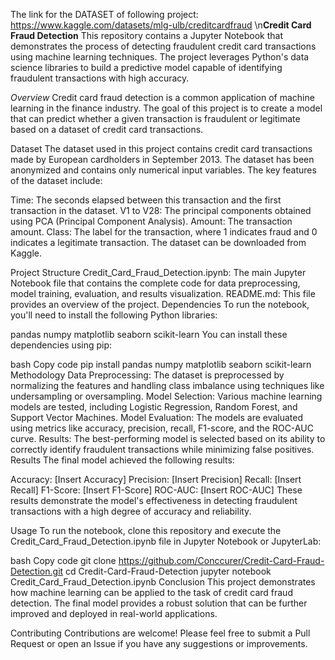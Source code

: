 The link  for the DATASET of following project: https://www.kaggle.com/datasets/mlg-ulb/creditcardfraud
\n**Credit Card Fraud Detection**
This repository contains a Jupyter Notebook that demonstrates the process of detecting fraudulent credit card transactions using machine learning techniques. The project leverages Python's data science libraries to build a predictive model capable of identifying fraudulent transactions with high accuracy.

*Overview*
Credit card fraud detection is a common application of machine learning in the finance industry. The goal of this project is to create a model that can predict whether a given transaction is fraudulent or legitimate based on a dataset of credit card transactions.

Dataset
The dataset used in this project contains credit card transactions made by European cardholders in September 2013. The dataset has been anonymized and contains only numerical input variables. The key features of the dataset include:

Time: The seconds elapsed between this transaction and the first transaction in the dataset.
V1 to V28: The principal components obtained using PCA (Principal Component Analysis).
Amount: The transaction amount.
Class: The label for the transaction, where 1 indicates fraud and 0 indicates a legitimate transaction.
The dataset can be downloaded from Kaggle.

Project Structure
Credit_Card_Fraud_Detection.ipynb: The main Jupyter Notebook file that contains the complete code for data preprocessing, model training, evaluation, and results visualization.
README.md: This file provides an overview of the project.
Dependencies
To run the notebook, you'll need to install the following Python libraries:

pandas
numpy
matplotlib
seaborn
scikit-learn
You can install these dependencies using pip:

bash
Copy code
pip install pandas numpy matplotlib seaborn scikit-learn
Methodology
Data Preprocessing: The dataset is preprocessed by normalizing the features and handling class imbalance using techniques like undersampling or oversampling.
Model Selection: Various machine learning models are tested, including Logistic Regression, Random Forest, and Support Vector Machines.
Model Evaluation: The models are evaluated using metrics like accuracy, precision, recall, F1-score, and the ROC-AUC curve.
Results: The best-performing model is selected based on its ability to correctly identify fraudulent transactions while minimizing false positives.
Results
The final model achieved the following results:

Accuracy: [Insert Accuracy]
Precision: [Insert Precision]
Recall: [Insert Recall]
F1-Score: [Insert F1-Score]
ROC-AUC: [Insert ROC-AUC]
These results demonstrate the model's effectiveness in detecting fraudulent transactions with a high degree of accuracy and reliability.

Usage
To run the notebook, clone this repository and execute the Credit_Card_Fraud_Detection.ipynb file in Jupyter Notebook or JupyterLab:

bash
Copy code
git clone https://github.com/Conccurer/Credit-Card-Fraud-Detection.git
cd Credit-Card-Fraud-Detection
jupyter notebook Credit_Card_Fraud_Detection.ipynb
Conclusion
This project demonstrates how machine learning can be applied to the task of credit card fraud detection. The final model provides a robust solution that can be further improved and deployed in real-world applications.

Contributing
Contributions are welcome! Please feel free to submit a Pull Request or open an Issue if you have any suggestions or improvements.

